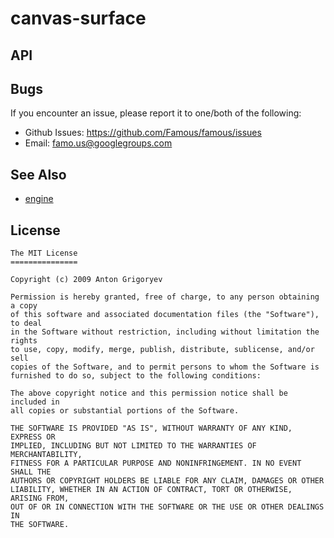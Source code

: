 # canvas-surface

## API

## Bugs

If you encounter an issue, please report it to one/both of the following:

* Github Issues: <https://github.com/Famous/famous/issues>
* Email: famo.us@googlegroups.com

## See Also

* [engine](https://github.com/Famous/famous/engine)

## License

	The MIT License
	===============

	Copyright (c) 2009 Anton Grigoryev

	Permission is hereby granted, free of charge, to any person obtaining a copy
	of this software and associated documentation files (the "Software"), to deal
	in the Software without restriction, including without limitation the rights
	to use, copy, modify, merge, publish, distribute, sublicense, and/or sell
	copies of the Software, and to permit persons to whom the Software is
	furnished to do so, subject to the following conditions:

	The above copyright notice and this permission notice shall be included in
	all copies or substantial portions of the Software.

	THE SOFTWARE IS PROVIDED "AS IS", WITHOUT WARRANTY OF ANY KIND, EXPRESS OR
	IMPLIED, INCLUDING BUT NOT LIMITED TO THE WARRANTIES OF MERCHANTABILITY,
	FITNESS FOR A PARTICULAR PURPOSE AND NONINFRINGEMENT. IN NO EVENT SHALL THE
	AUTHORS OR COPYRIGHT HOLDERS BE LIABLE FOR ANY CLAIM, DAMAGES OR OTHER
	LIABILITY, WHETHER IN AN ACTION OF CONTRACT, TORT OR OTHERWISE, ARISING FROM,
	OUT OF OR IN CONNECTION WITH THE SOFTWARE OR THE USE OR OTHER DEALINGS IN
	THE SOFTWARE.
